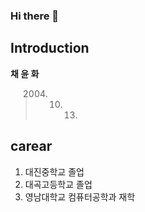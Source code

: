 ### Hi there 👋

## Introduction
**채 윤 화**
>2004. 10. 13.

## carear
1. 대진중학교 졸업
2. 대곡고등학교 졸업
3. 영남대학교 컴퓨터공학과 재학
